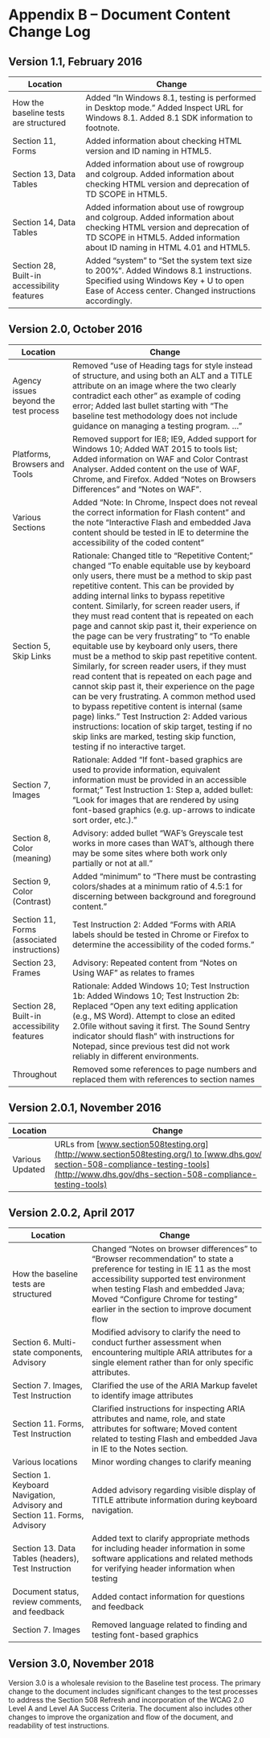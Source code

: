 Appendix B – Document Content Change Log
========================================

Version 1.1, February 2016
--------------------------

| Location                                    | Change                                                                                                                                                                                              |
|---------------------------------------------|-----------------------------------------------------------------------------------------------------------------------------------------------------------------------------------------------------|
| How the baseline tests are structured       | Added “In Windows 8.1, testing is performed in Desktop mode.” Added Inspect URL for Windows 8.1. Added 8.1 SDK information to footnote.                                                             |
| Section 11, Forms                           | Added information about checking HTML version and ID naming in HTML5.                                                                                                                               |
| Section 13, Data Tables                     | Added information about use of rowgroup and colgroup. Added information about checking HTML version and deprecation of TD SCOPE in HTML5.                                                           |
| Section 14, Data Tables                     | Added information about use of rowgroup and colgroup. Added information about checking HTML version and deprecation of TD SCOPE in HTML5. Added information about ID naming in HTML 4.01 and HTML5. |
| Section 28, Built-in accessibility features | Added “system” to “Set the system text size to 200%”. Added Windows 8.1 instructions. Specified using Windows Key + U to open Ease of Access center. Changed instructions accordingly.              |

Version 2.0, October 2016
-------------------------

| Location                                    | Change                                                                                                                                                                                                                                                                                                                                                                                                                                                                                                                                                                                                                                                                                                                                                                                                                                                                                                                                                                    |
|---------------------------------------------|---------------------------------------------------------------------------------------------------------------------------------------------------------------------------------------------------------------------------------------------------------------------------------------------------------------------------------------------------------------------------------------------------------------------------------------------------------------------------------------------------------------------------------------------------------------------------------------------------------------------------------------------------------------------------------------------------------------------------------------------------------------------------------------------------------------------------------------------------------------------------------------------------------------------------------------------------------------------------|
| Agency issues beyond the test process       | Removed “use of Heading tags for style instead of structure, and using both an ALT and a TITLE attribute on an image where the two clearly contradict each other” as example of coding error; Added last bullet starting with “The baseline test methodology does not include guidance on managing a testing program. …”                                                                                                                                                                                                                                                                                                                                                                                                                                                                                                                                                                                                                                                  |
| Platforms, Browsers and Tools               | Removed support for IE8; IE9, Added support for Windows 10; Added WAT 2015 to tools list; Added information on WAF and Color Contrast Analyser. Added content on the use of WAF, Chrome, and Firefox. Added “Notes on Browsers Differences” and “Notes on WAF”.                                                                                                                                                                                                                                                                                                                                                                                                                                                                                                                                                                                                                                                                                                           |
| Various Sections                            | Added “Note: In Chrome, Inspect does not reveal the correct information for Flash content” and the note “Interactive Flash and embedded Java content should be tested in IE to determine the accessibility of the coded content”                                                                                                                                                                                                                                                                                                                                                                                                                                                                                                                                                                                                                                                                                                                                          |
| Section 5, Skip Links                       | Rationale: Changed title to “Repetitive Content;” changed “To enable equitable use by keyboard only users, there must be a method to skip past repetitive content. This can be provided by adding internal links to bypass repetitive content. Similarly, for screen reader users, if they must read content that is repeated on each page and cannot skip past it, their experience on the page can be very frustrating” to “To enable equitable use by keyboard only users, there must be a method to skip past repetitive content. Similarly, for screen reader users, if they must read content that is repeated on each page and cannot skip past it, their experience on the page can be very frustrating. A common method used to bypass repetitive content is internal (same page) links.” Test Instruction 2: Added various instructions: location of skip target, testing if no skip links are marked, testing skip function, testing if no interactive target. |
| Section 7, Images                           | Rationale: Added “If font-based graphics are used to provide information, equivalent information must be provided in an accessible format;” Test Instruction 1: Step a, added bullet: “Look for images that are rendered by using font-based graphics (e.g. up-arrows to indicate sort order, etc.).”                                                                                                                                                                                                                                                                                                                                                                                                                                                                                                                                                                                                                                                                     |
| Section 8, Color (meaning)                  | Advisory: added bullet “WAF’s Greyscale test works in more cases than WAT’s, although there may be some sites where both work only partially or not at all.”                                                                                                                                                                                                                                                                                                                                                                                                                                                                                                                                                                                                                                                                                                                                                                                                              |
| Section 9, Color (Contrast)                 | Added “minimum” to “There must be contrasting colors/shades at a minimum ratio of 4.5:1 for discerning between background and foreground content.”                                                                                                                                                                                                                                                                                                                                                                                                                                                                                                                                                                                                                                                                                                                                                                                                                        |
| Section 11, Forms (associated instructions) | Test Instruction 2: Added “Forms with ARIA labels should be tested in Chrome or Firefox to determine the accessibility of the coded forms.”                                                                                                                                                                                                                                                                                                                                                                                                                                                                                                                                                                                                                                                                                                                                                                                                                               |
| Section 23, Frames                          | Advisory: Repeated content from “Notes on Using WAF” as relates to frames                                                                                                                                                                                                                                                                                                                                                                                                                                                                                                                                                                                                                                                                                                                                                                                                                                                                                                 |
| Section 28, Built-in accessibility features | Rationale: Added Windows 10; Test Instruction 1b: Added Windows 10; Test Instruction 2b: Replaced “Open any text editing application (e.g., MS Word). Attempt to close an edited 2.0file without saving it first. The Sound Sentry indicator should flash” with instructions for Notepad, since previous test did not work reliably in different environments.                                                                                                                                                                                                                                                                                                                                                                                                                                                                                                                                                                                                            |
| Throughout                                  | Removed some references to page numbers and replaced them with references to section names                                                                                                                                                                                                                                                                                                                                                                                                                                                                                                                                                                                                                                                                                                                                                                                                                                                                                |

Version 2.0.1, November 2016
----------------------------

| Location        | Change                                                                                                                                                                                          |
|-----------------|-------------------------------------------------------------------------------------------------------------------------------------------------------------------------------------------------|
| Various Updated | URLs from [www.section508testing.org](http://www.section508testing.org/) to [www.dhs.gov/dhs-section-508-compliance-testing-tools](http://www.dhs.gov/dhs-section-508-compliance-testing-tools) |

Version 2.0.2, April 2017
-------------------------

| Location                                                                 | Change                                                                                                                                                                                                                                                                                        |
|--------------------------------------------------------------------------|-----------------------------------------------------------------------------------------------------------------------------------------------------------------------------------------------------------------------------------------------------------------------------------------------|
| How the baseline tests are structured                                    | Changed “Notes on browser differences” to “Browser recommendation” to state a preference for testing in IE 11 as the most accessibility supported test environment when testing Flash and embedded Java; Moved “Configure Chrome for testing” earlier in the section to improve document flow |
| Section 6. Multi-state components, Advisory                              | Modified advisory to clarify the need to conduct further assessment when encountering multiple ARIA attributes for a single element rather than for only specific attributes.                                                                                                                 |
| Section 7. Images, Test Instruction                                      | Clarified the use of the ARIA Markup favelet to identify image attributes                                                                                                                                                                                                                     |
| Section 11. Forms, Test Instruction                                      | Clarified instructions for inspecting ARIA attributes and name, role, and state attributes for software; Moved content related to testing Flash and embedded Java in IE to the Notes section.                                                                                                 |
| Various locations                                                        | Minor wording changes to clarify meaning                                                                                                                                                                                                                                                      |
| Section 1. Keyboard Navigation, Advisory and Section 11. Forms, Advisory | Added advisory regarding visible display of TITLE attribute information during keyboard navigation.                                                                                                                                                                                           |
| Section 13. Data Tables (headers), Test Instruction                      | Added text to clarify appropriate methods for including header information in some software applications and related methods for verifying header information when testing                                                                                                                    |
| Document status, review comments, and feedback                           | Added contact information for questions and feedback                                                                                                                                                                                                                                          |
| Section 7. Images                                                        | Removed language related to finding and testing font-based graphics                                                                                                                                                                                                                           |

Version 3.0, November 2018
--------------------------

Version 3.0 is a wholesale revision to the Baseline test process. The primary change to the document includes significant changes to the test processes to address the Section 508 Refresh and incorporation of the WCAG 2.0 Level A and Level AA Success Criteria. The document also includes other changes to improve the organization and flow of the document, and readability of test instructions.
